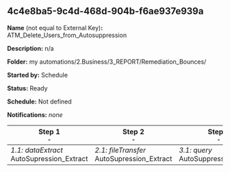 ## 4c4e8ba5-9c4d-468d-904b-f6ae937e939a

**Name** (not equal to External Key)**:** ATM_Delete_Users_from_Autosuppression

**Description:** n/a

**Folder:** my automations/2.Business/3_REPORT/Remediation_Bounces/

**Started by:** Schedule

**Status:** Ready

**Schedule:** Not defined

**Notifications:** _none_


| Step 1<br>_<small>-</small>_ | Step 2<br>_<small>-</small>_ | Step 3<br>_<small>-</small>_ | Step 4<br>_<small>-</small>_ |
| --- | --- | --- | --- |
| _1.1: dataExtract_<br>AutoSupression_Extract | _2.1: fileTransfer_<br>AutoSupression_Extract | _3.1: query_<br>AutoSuppression_Delete | _4.1: importFile_<br>Import_Autosuppression |
